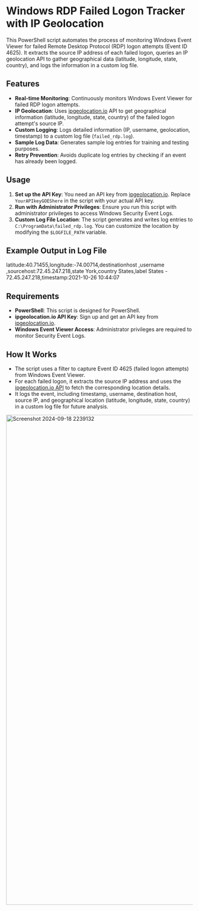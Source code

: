 # Windows RDP Failed Logon Tracker with IP Geolocation

This PowerShell script automates the process of monitoring Windows Event Viewer for failed Remote Desktop Protocol (RDP) logon attempts (Event ID 4625). It extracts the source IP address of each failed logon, queries an IP geolocation API to gather geographical data (latitude, longitude, state, country), and logs the information in a custom log file.

## Features
- **Real-time Monitoring**: Continuously monitors Windows Event Viewer for failed RDP logon attempts.
- **IP Geolocation**: Uses [ipgeolocation.io](https://ipgeolocation.io/) API to get geographical information (latitude, longitude, state, country) of the failed logon attempt's source IP.
- **Custom Logging**: Logs detailed information (IP, username, geolocation, timestamp) to a custom log file (`failed_rdp.log`).
- **Sample Log Data**: Generates sample log entries for training and testing purposes.
- **Retry Prevention**: Avoids duplicate log entries by checking if an event has already been logged.

## Usage
1. **Set up the API Key**: You need an API key from [ipgeolocation.io](https://ipgeolocation.io/). Replace `YourAPIkeyGOEShere` in the script with your actual API key.
2. **Run with Administrator Privileges**: Ensure you run this script with administrator privileges to access Windows Security Event Logs.
3. **Custom Log File Location**: The script generates and writes log entries to `C:\ProgramData\failed_rdp.log`. You can customize the location by modifying the `$LOGFILE_PATH` variable.

## Example Output in Log File
latitude:40.71455,longitude:-74.00714,destinationhost
,username
,sourcehost:72.45.247.218,state
York,country
States,label
States - 72.45.247.218,timestamp:2021-10-26 10:44:07


## Requirements
- **PowerShell**: This script is designed for PowerShell.
- **ipgeolocation.io API Key**: Sign up and get an API key from [ipgeolocation.io](https://ipgeolocation.io/).
- **Windows Event Viewer Access**: Administrator privileges are required to monitor Security Event Logs.

## How It Works
- The script uses a filter to capture Event ID 4625 (failed logon attempts) from Windows Event Viewer.
- For each failed logon, it extracts the source IP address and uses the [ipgeolocation.io API](https://ipgeolocation.io/documentation/ip-geolocation-api.html) to fetch the corresponding location details.
- It logs the event, including timestamp, username, destination host, source IP, and geographical location (latitude, longitude, state, country) in a custom log file for future analysis.

<img width="1321" alt="Screenshot 2024-09-18 2239132" src="https://github.com/user-attachments/assets/5f2b59c2-0e66-424d-93c2-28b029823f33">
